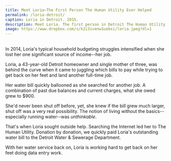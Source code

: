 ```yaml
---
title: Meet Loria—The First Person The Human Utility Ever Helped
permalink: /loria-detroit/
caption: Loria in Detroit. 2015.
description: Meet Loria. The first person in Detroit The Human Utility ever helped with a water bill.
image: https://www.dropbox.com/s/k2i3ivenw1uobxi/loria.jpeg?dl=1
---
```



<br />
In 2014, Loria's typical household budgeting struggles intensified when she lost her one significant source of income--her job.

Loria, a 43-year-old Detroit homeowner and single mother of three, was behind the curve when it came to juggling which bills to pay while trying to get back on her feet and land another full-time job.

Her water bill quickly ballooned as she searched for another job. A combination of past due balances and current charges, what she owed grew to $900.

She'd never been shut off before, yet, she knew if the bill grew much larger, shut off was a very real possibility. The notion of living without the basics--especially running water--was _unthinkable_.

That's when Loria sought outside help. Searching the Internet led her to The Human Utility. Donation by donation, we quickly paid Loria's outstanding water bill to the Detroit Water & Sewerage Department.

With her water service back on, Loria is working hard to get back on her feet doing data entry work.
